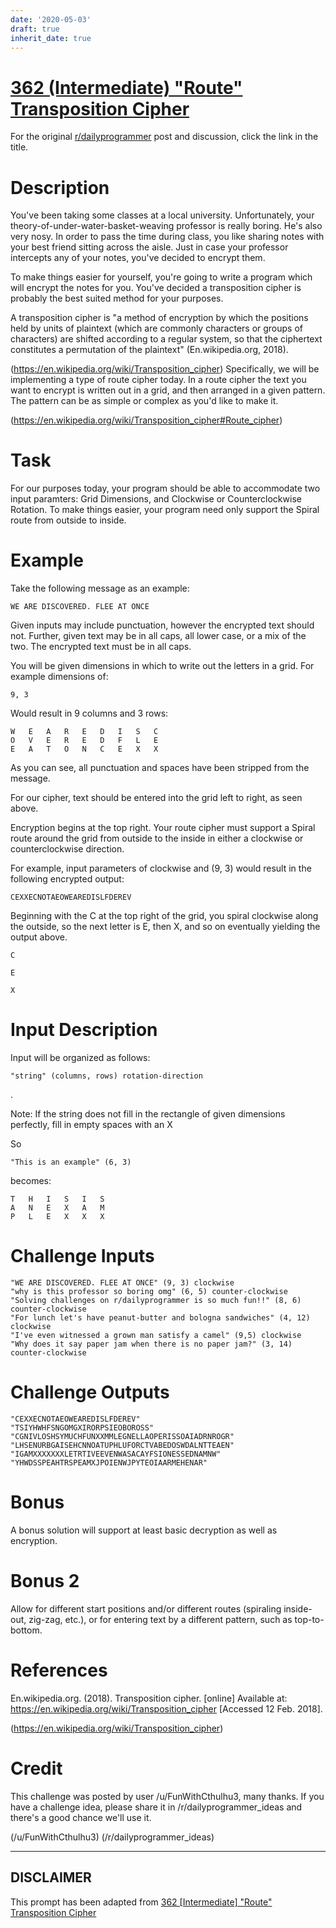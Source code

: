 ```yaml
---
date: '2020-05-03'
draft: true
inherit_date: true
---
```


# [362 (Intermediate) "Route" Transposition Cipher](https://old.reddit.com/r/dailyprogrammer/comments/8n8tog/20180530_challenge_362_intermediate_route/)

For the original [r/dailyprogrammer](https://www.reddit.com/r/dailyprogrammer/) post and discussion, click the link in the title.

# Description
You've been taking some classes at a local university. Unfortunately, your theory-of-under-water-basket-weaving professor is really boring. He's also very nosy. In order to pass the time during class, you like sharing notes with your best friend sitting across the aisle. Just in case your professor intercepts any of your notes, you've decided to encrypt them. 

To make things easier for yourself, you're going to write a program which will encrypt the notes for you. You've decided a transposition cipher is probably the best suited method for your purposes.

A transposition cipher is "a method of encryption by which the positions held by units of plaintext (which are commonly characters or groups of characters) are shifted according to a regular system, so that the ciphertext constitutes a permutation of the plaintext" (En.wikipedia.org, 2018).

(https://en.wikipedia.org/wiki/Transposition_cipher)
Specifically, we will be implementing a type of route cipher today. In a route cipher the text you want to encrypt is written out in a grid, and then arranged in a given pattern. The pattern can be as simple or complex as you'd like to make it. 

(https://en.wikipedia.org/wiki/Transposition_cipher#Route_cipher)
# Task
For our purposes today, your program should be able to accommodate two input paramters: Grid Dimensions, and Clockwise or Counterclockwise Rotation. To make things easier, your program need only support the Spiral route from outside to inside.

# Example
Take the following message as an example:


```
WE ARE DISCOVERED. FLEE AT ONCE
```
Given inputs may include punctuation, however the encrypted text should not. Further, given text may be in all caps, all lower case, or a mix of the two. The encrypted text must be in all caps.

You will be given dimensions in which to write out the letters in a grid. For example dimensions of:


```
9, 3
```
Would result in 9 columns and 3 rows:


```
W   E   A   R   E   D   I   S   C
O   V   E   R   E   D   F   L   E
E   A   T   O   N   C   E   X   X
```
As you can see, all punctuation and spaces have been stripped from the message. 

For our cipher, text should be entered into the grid left to right, as seen above.

Encryption begins at the top right. Your route cipher must support a Spiral route around the grid from outside to the inside in either a clockwise or counterclockwise direction.  

For example, input parameters of clockwise and (9, 3)  would result in the following encrypted output:


```
CEXXECNOTAEOWEAREDISLFDEREV
```
Beginning with the C at the top right of the grid, you spiral clockwise along the outside, so the next letter is E, then X, and so on eventually yielding the output above.


```
C
```

```
E
```

```
X
```
# Input Description
Input will be organized as follows:


```
"string" (columns, rows) rotation-direction
```
.

Note: If the string does not fill in the rectangle of given dimensions perfectly, fill in empty spaces with an X 

So


```
"This is an example" (6, 3)
```
becomes:


```
T   H   I   S   I   S
A   N   E   X   A   M
P   L   E   X   X   X
```
# Challenge Inputs

```
"WE ARE DISCOVERED. FLEE AT ONCE" (9, 3) clockwise
"why is this professor so boring omg" (6, 5) counter-clockwise
"Solving challenges on r/dailyprogrammer is so much fun!!" (8, 6) counter-clockwise
"For lunch let's have peanut-butter and bologna sandwiches" (4, 12) clockwise
"I've even witnessed a grown man satisfy a camel" (9,5) clockwise
"Why does it say paper jam when there is no paper jam?" (3, 14) counter-clockwise
```
# Challenge Outputs

```
"CEXXECNOTAEOWEAREDISLFDEREV"
"TSIYHWHFSNGOMGXIRORPSIEOBOROSS"
"CGNIVLOSHSYMUCHFUNXXMMLEGNELLAOPERISSOAIADRNROGR"
"LHSENURBGAISEHCNNOATUPHLUFORCTVABEDOSWDALNTTEAEN"
"IGAMXXXXXXXLETRTIVEEVENWASACAYFSIONESSEDNAMNW"
"YHWDSSPEAHTRSPEAMXJPOIENWJPYTEOIAARMEHENAR"
```
# Bonus
A bonus solution will support at least basic decryption as well as encryption.

# Bonus 2
Allow for different start positions and/or different routes (spiraling inside-out, zig-zag, etc.), or for entering text by a different pattern, such as top-to-bottom. 

# References
En.wikipedia.org. (2018). Transposition cipher. [online] Available at: https://en.wikipedia.org/wiki/Transposition_cipher [Accessed 12 Feb. 2018].

(https://en.wikipedia.org/wiki/Transposition_cipher)
# Credit
This challenge was posted by user /u/FunWithCthulhu3, many thanks. If you have a challenge idea, please share it in /r/dailyprogrammer_ideas and there's a good chance we'll use it.

(/u/FunWithCthulhu3)
(/r/dailyprogrammer_ideas)

----
## **DISCLAIMER**
This prompt has been adapted from [362 [Intermediate] "Route" Transposition Cipher](https://old.reddit.com/r/dailyprogrammer/comments/8n8tog/20180530_challenge_362_intermediate_route/
)
